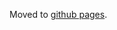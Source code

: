 Moved to [github pages](https://hubmapconsortium.github.io/ingest-validation-tools/geomx-ncounter/).